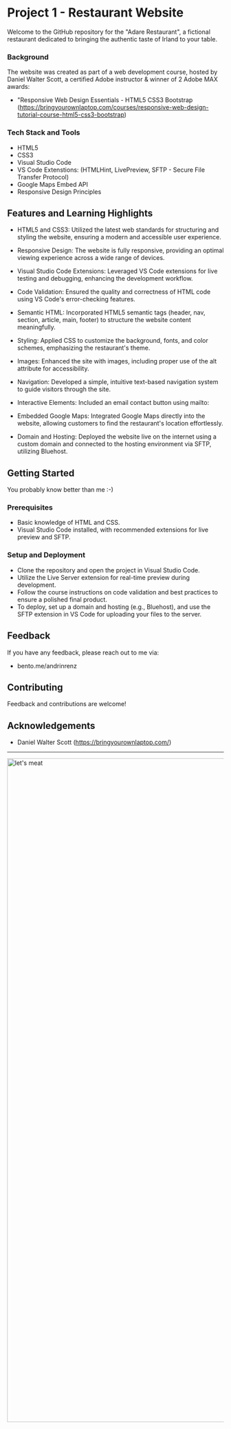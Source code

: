 
# Project 1 - Restaurant Website

Welcome to the GitHub repository for the "Adare Restaurant", a fictional restaurant dedicated to bringing the authentic taste of Irland to your table. 

### Background

The website was created as part of a web development course, hosted by Daniel Walter Scott, a certified Adobe instructor & winner of 2 Adobe MAX awards: 

- "Responsive Web Design Essentials - HTML5 CSS3 Bootstrap (https://bringyourownlaptop.com/courses/responsive-web-design-tutorial-course-html5-css3-bootstrap)




### Tech Stack and Tools

- HTML5
- CSS3
- Visual Studio Code 
- VS Code Extenstions: (HTMLHint, LivePreview, SFTP - Secure File Transfer Protocol)
- Google Maps Embed API
- Responsive Design Principles

## Features and Learning Highlights

- HTML5 and CSS3: Utilized the latest web standards for structuring and styling the website, ensuring a modern and accessible user experience.

- Responsive Design: The website is fully responsive, providing an optimal viewing experience across a wide range of devices.

- Visual Studio Code Extensions: Leveraged VS Code extensions for live testing and debugging, enhancing the development workflow.

- Code Validation: Ensured the quality and correctness of HTML code using VS Code's error-checking features.
- Semantic HTML: Incorporated HTML5 semantic tags (header, nav, section, article, main, footer) to structure the website content meaningfully.

- Styling: Applied CSS to customize the background, fonts, and color schemes, emphasizing the restaurant's theme.

- Images: Enhanced the site with images, including proper use of the alt attribute for accessibility.

- Navigation: Developed a simple, intuitive text-based navigation system to guide visitors through the site.

- Interactive Elements: Included an email contact button using mailto: 

- Embedded Google Maps: Integrated Google Maps directly into the website, allowing customers to find the restaurant's location effortlessly.

- Domain and Hosting: Deployed the website live on the internet using a custom domain and connected to the hosting environment via SFTP, utilizing Bluehost.



## Getting Started
You probably know better than me :-) 
### Prerequisites
- Basic knowledge of HTML and CSS.
- Visual Studio Code installed, with recommended extensions for live preview and SFTP.

### Setup and Deployment
- Clone the repository and open the project in Visual Studio Code.
- Utilize the Live Server extension for real-time preview during development.
- Follow the course instructions on code validation and best practices to ensure a polished final product.
- To deploy, set up a domain and hosting (e.g., Bluehost), and use the SFTP extension in VS Code for uploading your files to the server.
## Feedback

If you have any feedback, please reach out to me via: 
- bento.me/andrinrenz


## Contributing

Feedback and contributions are welcome!


## Acknowledgements

 - Daniel Walter Scott (https://bringyourownlaptop.com/)

***

<img width="1540" alt="let's meat" src="https://github.com/Given14/Project-1-Restaurant-Website/assets/107520447/bb047bc1-d5c1-4327-8c43-ffdb5a37c00f">


